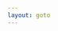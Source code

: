 ```yaml
---
layout: goto
---
```

<!-- Identify UA then redirect -->
<script>
    window.location.href = "{% link _posts/vmwarefusionpro/2018-7-15-vmwarefusionpro.md %}"
</script>